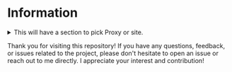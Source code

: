 # Information

<details>
  <summary>This will have a section to pick Proxy or site.</summary>
  
  ## GitHub in Iframe

  Welcome to my GitHub repository! This project allows you to easily access GitHub through an iframe. The purpose of this repository is to provide a convenient way to interact with GitHub from within another website or application. You can use this feature to display GitHub content or perform specific GitHub actions seamlessly.

  ## Stuff

  In this section, you will find various useful resources and additional information related to the project. Feel free to explore and use these resources to enhance your experience.

</details>

Thank you for visiting this repository! If you have any questions, feedback, or issues related to the project, please don't hesitate to open an issue or reach out to me directly. I appreciate your interest and contribution!
